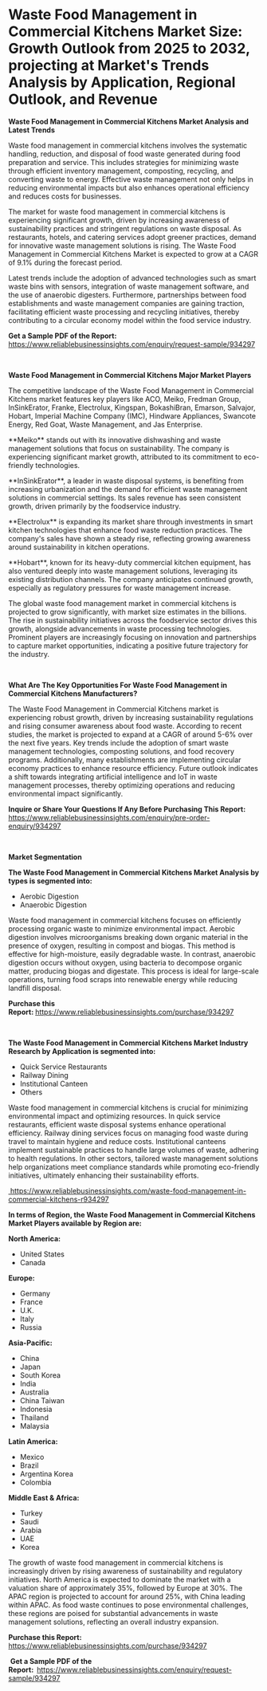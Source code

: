 <p><h1>Waste Food Management in Commercial Kitchens Market Size: Growth Outlook from 2025 to 2032, projecting at Market's Trends Analysis by Application, Regional Outlook, and Revenue</h1></p><p><strong>Waste Food Management in Commercial Kitchens Market Analysis and Latest Trends</strong></p>
<p><p>Waste food management in commercial kitchens involves the systematic handling, reduction, and disposal of food waste generated during food preparation and service. This includes strategies for minimizing waste through efficient inventory management, composting, recycling, and converting waste to energy. Effective waste management not only helps in reducing environmental impacts but also enhances operational efficiency and reduces costs for businesses.</p><p>The market for waste food management in commercial kitchens is experiencing significant growth, driven by increasing awareness of sustainability practices and stringent regulations on waste disposal. As restaurants, hotels, and catering services adopt greener practices, demand for innovative waste management solutions is rising. The Waste Food Management in Commercial Kitchens Market is expected to grow at a CAGR of 9.1% during the forecast period. </p><p>Latest trends include the adoption of advanced technologies such as smart waste bins with sensors, integration of waste management software, and the use of anaerobic digesters. Furthermore, partnerships between food establishments and waste management companies are gaining traction, facilitating efficient waste processing and recycling initiatives, thereby contributing to a circular economy model within the food service industry.</p></p>
<p><strong>Get a Sample PDF of the Report:&nbsp;</strong> <a href="https://www.reliablebusinessinsights.com/enquiry/request-sample/934297?utm_campaign=3527&utm_medium=2&utm_source=Github&utm_content=ia&utm_term=18042025&utm_id=waste-food-management-in-commercial-kitchens">https://www.reliablebusinessinsights.com/enquiry/request-sample/934297</a></p>
<p>&nbsp;</p>
<p><strong>Waste Food Management in Commercial Kitchens Major Market Players</strong></p>
<p><p>The competitive landscape of the Waste Food Management in Commercial Kitchens market features key players like ACO, Meiko, Fredman Group, InSinkErator, Franke, Electrolux, Kingspan, BokashiBran, Emarson, Salvajor, Hobart, Imperial Machine Company (IMC), Hindware Appliances, Swancote Energy, Red Goat, Waste Management, and Jas Enterprise. </p><p>**Meiko** stands out with its innovative dishwashing and waste management solutions that focus on sustainability. The company is experiencing significant market growth, attributed to its commitment to eco-friendly technologies. </p><p>**InSinkErator**, a leader in waste disposal systems, is benefiting from increasing urbanization and the demand for efficient waste management solutions in commercial settings. Its sales revenue has seen consistent growth, driven primarily by the foodservice industry.</p><p>**Electrolux** is expanding its market share through investments in smart kitchen technologies that enhance food waste reduction practices. The company's sales have shown a steady rise, reflecting growing awareness around sustainability in kitchen operations.</p><p>**Hobart**, known for its heavy-duty commercial kitchen equipment, has also ventured deeply into waste management solutions, leveraging its existing distribution channels. The company anticipates continued growth, especially as regulatory pressures for waste management increase.</p><p>The global waste food management market in commercial kitchens is projected to grow significantly, with market size estimates in the billions. The rise in sustainability initiatives across the foodservice sector drives this growth, alongside advancements in waste processing technologies. Prominent players are increasingly focusing on innovation and partnerships to capture market opportunities, indicating a positive future trajectory for the industry.</p></p>
<p>&nbsp;</p>
<p><strong>What Are The Key Opportunities For Waste Food Management in Commercial Kitchens Manufacturers?</strong></p>
<p><p>The Waste Food Management in Commercial Kitchens market is experiencing robust growth, driven by increasing sustainability regulations and rising consumer awareness about food waste. According to recent studies, the market is projected to expand at a CAGR of around 5-6% over the next five years. Key trends include the adoption of smart waste management technologies, composting solutions, and food recovery programs. Additionally, many establishments are implementing circular economy practices to enhance resource efficiency. Future outlook indicates a shift towards integrating artificial intelligence and IoT in waste management processes, thereby optimizing operations and reducing environmental impact significantly.</p></p>
<p><strong>Inquire or Share Your Questions If Any Before Purchasing This Report:</strong> <a href="https://www.reliablebusinessinsights.com/enquiry/pre-order-enquiry/934297?utm_campaign=3527&utm_medium=2&utm_source=Github&utm_content=ia&utm_term=18042025&utm_id=waste-food-management-in-commercial-kitchens">https://www.reliablebusinessinsights.com/enquiry/pre-order-enquiry/934297</a></p>
<p>&nbsp;</p>
<p><strong>Market Segmentation</strong></p>
<p><strong>The Waste Food Management in Commercial Kitchens Market Analysis by types is segmented into:</strong></p>
<p><ul><li>Aerobic Digestion</li><li>Anaerobic Digestion</li></ul></p>
<p><p>Waste food management in commercial kitchens focuses on efficiently processing organic waste to minimize environmental impact. Aerobic digestion involves microorganisms breaking down organic material in the presence of oxygen, resulting in compost and biogas. This method is effective for high-moisture, easily degradable waste. In contrast, anaerobic digestion occurs without oxygen, using bacteria to decompose organic matter, producing biogas and digestate. This process is ideal for large-scale operations, turning food scraps into renewable energy while reducing landfill disposal.</p></p>
<p><strong>Purchase this Report:&nbsp;</strong><a href="https://www.reliablebusinessinsights.com/purchase/934297?utm_campaign=3527&utm_medium=2&utm_source=Github&utm_content=ia&utm_term=18042025&utm_id=waste-food-management-in-commercial-kitchens">https://www.reliablebusinessinsights.com/purchase/934297</a></p>
<p>&nbsp;</p>
<p><strong>The Waste Food Management in Commercial Kitchens Market Industry Research by Application is segmented into:</strong></p>
<p><ul><li>Quick Service Restaurants</li><li>Railway Dining</li><li>Institutional Canteen</li><li>Others</li></ul></p>
<p><p>Waste food management in commercial kitchens is crucial for minimizing environmental impact and optimizing resources. In quick service restaurants, efficient waste disposal systems enhance operational efficiency. Railway dining services focus on managing food waste during travel to maintain hygiene and reduce costs. Institutional canteens implement sustainable practices to handle large volumes of waste, adhering to health regulations. In other sectors, tailored waste management solutions help organizations meet compliance standards while promoting eco-friendly initiatives, ultimately enhancing their sustainability efforts.</p></p>
<p><a href="https://www.reliablebusinessinsights.com/waste-food-management-in-commercial-kitchens-r934297?utm_campaign=3527&utm_medium=2&utm_source=Github&utm_content=ia&utm_term=18042025&utm_id=waste-food-management-in-commercial-kitchens">&nbsp;https://www.reliablebusinessinsights.com/waste-food-management-in-commercial-kitchens-r934297</a></p>
<p><strong>In terms of Region, the Waste Food Management in Commercial Kitchens Market Players available by Region are:</strong></p>
<p>
    <p> <strong> North America: </strong>
        <ul>
            <li>United States</li>
            <li>Canada</li>
        </ul>
        </p> 
    <p> <strong> Europe: </strong>
        <ul>
            <li>Germany</li>
            <li>France</li>
            <li>U.K.</li>
            <li>Italy</li>
            <li>Russia</li>
        </ul>
        </p> 
    <p> <strong> Asia-Pacific: </strong>
        <ul>
            <li>China</li>
            <li>Japan</li>
            <li>South Korea</li>
            <li>India</li>
            <li>Australia</li>
            <li>China Taiwan</li>
            <li>Indonesia</li>
            <li>Thailand</li>
            <li>Malaysia</li>
        </ul>
        </p> 
    <p> <strong> Latin America: </strong>
        <ul>
            <li>Mexico</li>
            <li>Brazil</li>
            <li>Argentina Korea</li>
            <li>Colombia</li>
        </ul>
        </p> 
    <p> <strong> Middle East & Africa: </strong>
        <ul>
            <li>Turkey</li>
            <li>Saudi</li>
            <li>Arabia</li>
            <li>UAE</li>
            <li>Korea</li>
        </ul>
    </p>
    </p>
<p><p>The growth of waste food management in commercial kitchens is increasingly driven by rising awareness of sustainability and regulatory initiatives. North America is expected to dominate the market with a valuation share of approximately 35%, followed by Europe at 30%. The APAC region is projected to account for around 25%, with China leading within APAC. As food waste continues to pose environmental challenges, these regions are poised for substantial advancements in waste management solutions, reflecting an overall industry expansion.</p></p>
<p><strong>Purchase this Report: </strong><a href="https://www.reliablebusinessinsights.com/purchase/934297?utm_campaign=3527&utm_medium=2&utm_source=Github&utm_content=ia&utm_term=18042025&utm_id=waste-food-management-in-commercial-kitchens">https://www.reliablebusinessinsights.com/purchase/934297</a></p>
<p>&nbsp;<strong>Get a Sample PDF of the Report:&nbsp;&nbsp;</strong><a href="https://www.reliablebusinessinsights.com/enquiry/request-sample/934297?utm_campaign=3527&utm_medium=2&utm_source=Github&utm_content=ia&utm_term=18042025&utm_id=waste-food-management-in-commercial-kitchens">https://www.reliablebusinessinsights.com/enquiry/request-sample/934297</a></p>
<p><strong></strong></p>
<p><p></p><p></p><p></p></p>